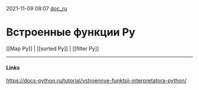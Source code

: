 2021-11-09 08:07
[doc_ru](https://docs-python.ru/tutorial/vstroennye-funktsii-interpretatora-python/)
# Встроенные функции Py
[[Map Py]] | [[sorted Py]] | [[filter Py]]
_____________
#### Links
https://docs-python.ru/tutorial/vstroennye-funktsii-interpretatora-python/